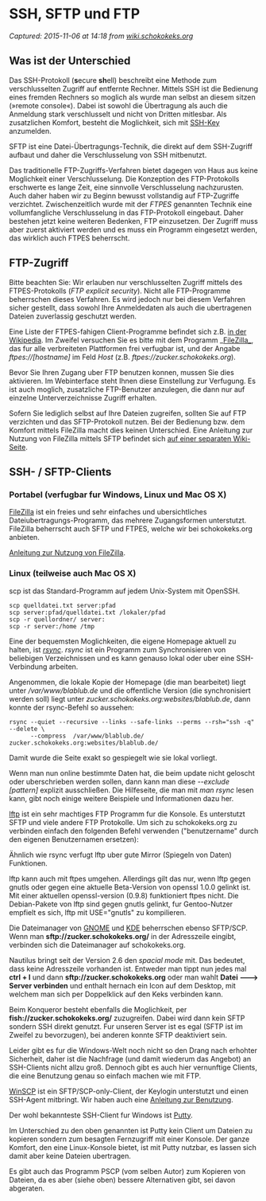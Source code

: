 # SSH, SFTP und FTP

_Captured: 2015-11-06 at 14:18 from [wiki.schokokeks.org](https://wiki.schokokeks.org/SSH,_SFTP_und_FTP)_

## Was ist der Unterschied

Das SSH-Protokoll (**s**ecure **sh**ell) beschreibt eine Methode zum verschlusselten Zugriff auf entfernte Rechner. Mittels SSH ist die Bedienung eines fremden Rechners so moglich als wurde man selbst an diesem sitzen (»remote console«). Dabei ist sowohl die Übertragung als auch die Anmeldung stark verschlusselt und nicht von Dritten mitlesbar. Als zusatzlichen Komfort, besteht die Moglichkeit, sich mit [SSH-Key](https://wiki.schokokeks.org/Key-Login_\(OpenSSH\)) anzumelden.

SFTP ist eine Datei-Übertragungs-Technik, die direkt auf dem SSH-Zugriff aufbaut und daher die Verschlusselung von SSH mitbenutzt.

Das traditionelle FTP-Zugriffs-Verfahren bietet dagegen von Haus aus keine Moglichkeit einer Verschlusselung. Die Konzeption des FTP-Protokolls erschwerte es lange Zeit, eine sinnvolle Verschlusselung nachzurusten. Auch daher haben wir zu Beginn bewusst vollstandig auf FTP-Zugriffe verzichtet. Zwischenzeitlich wurde mit der _FTPES_ genannten Technik eine vollumfangliche Verschlusselung in das FTP-Protokoll eingebaut. Daher bestehen jetzt keine weiteren Bedenken, FTP einzusetzen. Der Zugriff muss aber zuerst aktiviert werden und es muss ein Programm eingesetzt werden, das wirklich auch FTPES beherrscht.

## FTP-Zugriff

Bitte beachten Sie: Wir erlauben nur verschlusselten Zugriff mittels des FTPES-Protokolls (_FTP explicit security_). Nicht alle FTP-Programme beherrschen dieses Verfahren. Es wird jedoch nur bei diesem Verfahren sicher gestellt, dass sowohl Ihre Anmeldedaten als auch die ubertragenen Dateien zuverlassig geschutzt werden.

Eine Liste der FTPES-fahigen Client-Programme befindet sich z.B. [in der Wikipedia](http://de.wikipedia.org/wiki/FTP_%C3%BCber_SSL). Im Zweifel versuchen Sie es bitte mit dem Programm _[FileZilla_](http://www.filezilla.de/download.htm), das fur alle verbreiteten Plattformen frei verfugbar ist, und der Angabe _ftpes://[hostname]_ im Feld _Host_ (z.B. _ftpes://zucker.schokokeks.org_).

Bevor Sie Ihren Zugang uber FTP benutzen konnen, mussen Sie dies aktivieren. Im Webinterface steht Ihnen diese Einstellung zur Verfugung. Es ist auch moglich, zusatzliche FTP-Benutzer anzulegen, die dann nur auf einzelne Unterverzeichnisse Zugriff erhalten.

Sofern Sie lediglich selbst auf Ihre Dateien zugreifen, sollten Sie auf FTP verzichten und das SFTP-Protokoll nutzen. Bei der Bedienung bzw. dem Komfort mittels FileZilla macht dies keinen Unterschied. Eine Anleitung zur Nutzung von FileZilla mittels SFTP befindet sich [auf einer separaten Wiki-Seite](https://wiki.schokokeks.org/FileZilla).

## SSH- / SFTP-Clients

### Portabel (verfugbar fur Windows, Linux und Mac OS X)

[FileZilla](http://filezilla.sourceforge.net) ist ein freies und sehr einfaches und ubersichtliches Dateiubertragungs-Programm, das mehrere Zugangsformen unterstutzt. FileZilla beherrscht auch SFTP und FTPES, welche wir bei schokokeks.org anbieten.

[Anleitung zur Nutzung von FileZilla](https://wiki.schokokeks.org/FileZilla).

### Linux (teilweise auch Mac OS X)

scp ist das Standard-Programm auf jedem Unix-System mit OpenSSH.
    
    
    scp quelldatei.txt server:pfad
    scp server:pfad/quelldatei.txt /lokaler/pfad
    scp -r quellordner/ server:
    scp -r server:/home /tmp
    

Eine der bequemsten Moglichkeiten, die eigene Homepage aktuell zu halten, ist _[rsync](http://samba.org/rsync/)_. _rsync_ ist ein Programm zum Synchronisieren von beliebigen Verzeichnissen und es kann genauso lokal oder uber eine SSH-Verbindung arbeiten.

Angenommen, die lokale Kopie der Homepage (die man bearbeitet) liegt unter _/var/www/blablub.de_ und die offentliche Version (die synchronisiert werden soll) liegt unter _zucker.schokokeks.org:websites/blablub.de_, dann konnte der rsync-Befehl so aussehen:
    
    
    rsync --quiet --recursive --links --safe-links --perms --rsh="ssh -q" --delete \
          --compress  /var/www/blablub.de/ zucker.schokokeks.org:websites/blablub.de/
    

Damit wurde die Seite exakt so gespiegelt wie sie lokal vorliegt.

Wenn man nun online bestimmte Daten hat, die beim update nicht geloscht oder uberschrieben werden sollen, dann kann man diese _\--exclude [pattern]_ explizit ausschließen. Die Hilfeseite, die man mit _man rsync_ lesen kann, gibt noch einige weitere Beispiele und Informationen dazu her.

[lftp](http://lftp.yar.ru/) ist ein sehr machtiges FTP Programm fur die Konsole. Es unterstutzt SFTP und viele andere FTP Protokolle. Um sich zu schokokeks.org zu verbinden einfach den folgenden Befehl verwenden ("benutzername" durch den eigenen Benutzernamen ersetzen):

Ähnlich wie rsync verfugt lftp uber gute Mirror (Spiegeln von Daten) Funktionen.

lftp kann auch mit ftpes umgehen. Allerdings gilt das nur, wenn lftp gegen gnutls oder gegen eine aktuelle Beta-Version von openssl 1.0.0 gelinkt ist. Mit einer aktuellen openssl-version (0.9.8) funktioniert ftpes nicht. Die Debian-Pakete von lftp sind gegen gnutls gelinkt, fur Gentoo-Nutzer empfielt es sich, lftp mit USE="gnutls" zu kompilieren.

Die Dateimanager von [GNOME](http://www.gnome.org/) und [KDE](http://www.kde.org/) beherrschen ebenso SFTP/SCP. Wenn man **sftp://zucker.schokokeks.org/** in der Adresszeile eingibt, verbinden sich die Dateimanager auf schokokeks.org.

Nautilus bringt seit der Version 2.6 den _spacial mode_ mit. Das bedeutet, dass keine Adresszeile vorhanden ist. Entweder man tippt nun jedes mal **ctrl + l** und dann **sftp://zucker.schokokeks.org** oder man wahlt **Datei ---> Server verbinden** und enthalt hernach ein Icon auf dem Desktop, mit welchem man sich per Doppelklick auf den Keks verbinden kann.

Beim Konqueror besteht ebenfalls die Moglichkeit, per **fish://zucker.schokokeks.org/** zuzugreifen. Dabei wird dann kein SFTP sondern SSH direkt genutzt. Fur unseren Server ist es egal (SFTP ist im Zweifel zu bevorzugen), bei anderen konnte SFTP deaktiviert sein.

Leider gibt es fur die Windows-Welt noch nicht so den Drang nach erhohter Sicherheit, daher ist die Nachfrage (und damit wiederum das Angebot) an SSH-Clients nicht allzu groß. Dennoch gibt es auch hier vernunftige Clients, die eine Benutzung genau so einfach machen wie mit FTP.

[WinSCP](http://winscp.sourceforge.net/eng/) ist ein SFTP/SCP-only-Client, der Keylogin unterstutzt und einen SSH-Agent mitbringt. Wir haben auch eine [Anleitung zur Benutzung](https://wiki.schokokeks.org/WinSCP).

Der wohl bekannteste SSH-Client fur Windows ist [Putty](http://www.chiark.greenend.org.uk/~sgtatham/putty/).

Im Unterschied zu den oben genannten ist Putty kein Client um Dateien zu kopieren sondern zum besagten Fernzugriff mit einer Konsole. Der ganze Komfort, den eine Linux-Konsole bietet, ist mit Putty nutzbar, es lassen sich damit aber keine Dateien ubertragen.

Es gibt auch das Programm PSCP (vom selben Autor) zum Kopieren von Dateien, da es aber (siehe oben) bessere Alternativen gibt, sei davon abgeraten.
